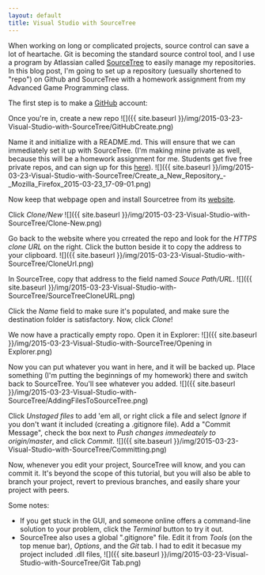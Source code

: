 ```yaml
---
layout: default
title: Visual Studio with SourceTree
---
```


When working on long or complicated projects, source control can save a lot of heartache. Git is becoming the standard source control tool, and I use a program by Atlassian called [SourceTree](http://sourcetreeapp.com/) to easily manage my repositories. In this blog post, I'm going to set up a repository (uesually shortened to "repo") on Github and SourceTree with a homework assignment from my Advanced Game Programming class.

The first step is to make a [GitHub](https://github.com/) account:

Once you're in, create a new repo
![]({{ site.baseurl }}/img/2015-03-23-Visual-Studio-with-SourceTree/GitHubCreate.png)

Name it and initialize with a README.md. This will ensure that we can immediately set it up with SourceTree. (I'm making mine private as well, because this will be a homework assignment for me. Students get five free private repos, and can sign up for this [here](https://education.github.com/)).
![]({{ site.baseurl }}/img/2015-03-23-Visual-Studio-with-SourceTree/Create_a_New_Repository_-_Mozilla_Firefox_2015-03-23_17-09-01.png)

Now keep that webpage open and install Sourcetree from its [website](http://sourcetreeapp.com/).

Click *Clone/New*
![]({{ site.baseurl }}/img/2015-03-23-Visual-Studio-with-SourceTree/Clone-New.png)

Go back to the website where you crreated the repo and look for the *HTTPS clone URL* on the right. Click the button beside it to copy the address to your clipboard.
![]({{ site.baseurl }}/img/2015-03-23-Visual-Studio-with-SourceTree/CloneUrl.png)

In SourceTree, copy that address to the field named *Souce Path/URL*.
![]({{ site.baseurl }}/img/2015-03-23-Visual-Studio-with-SourceTree/SourceTreeCloneURL.png)

Click the *Name* field to make sure it's populated, and make sure the destination folder is satisfactory. Now, click *Clone*!

We now have a practically empty ropo. Open it in Explorer:
![]({{ site.baseurl }}/img/2015-03-23-Visual-Studio-with-SourceTree/Opening in Explorer.png)

Now you can put whatever you want in here, and it will be backed up.
Place something (I'm putting the beginnings of my homework) there and switch back to SourceTree. You'll see whatever you added.
![]({{ site.baseurl }}/img/2015-03-23-Visual-Studio-with-SourceTree/AddingFilesToSourceTree.png)

Click *Unstaged files* to add 'em all, or right click a file and select *Ignore* if you don't want it included (creating a .gitignore file). Add a "Commit Message", check the box next to *Push changes immedeately to origin/master*, and click *Commit*.
![]({{ site.baseurl }}/img/2015-03-23-Visual-Studio-with-SourceTree/Committing.png)

Now, whenever you edit your project, SourceTree will know, and you can commit it. It's beyond the scope of this tutorial, but you will also be able to branch your project, revert to previous branches, and easily share your project with peers.

Some notes:

- If you get stuck in the GUI, and someone online offers a command-line solution to your problem, click the *Terminal* button to try it out.
- SourceTree also uses a global ".gitignore" file. Edit it from *Tools* (on the top menue bar), *Options*, and the *Git* tab. I had to edit it becasue my project included .dll files,
![]({{ site.baseurl }}/img/2015-03-23-Visual-Studio-with-SourceTree/Git Tab.png)
